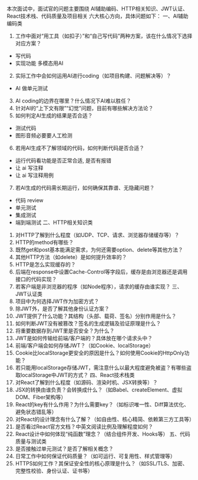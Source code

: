 本次面试中，面试官的问题主要围绕 AI辅助编码、HTTP相关知识、JWT认证、React技术栈、代码质量及项目相关 六大核心方向，具体问题如下：
一、AI辅助编码类
1. 工作中面对“用工具（如扣子）”和“自己写代码”两种方案，该在什么情况下选择对应方案？
 - 写代码
 - 实现功能 多模态用AI

2. 实际工作中会如何运用AI进行coding（如项目构建、问题解决等）？
 - AI 做单元测试

3. AI coding的边界在哪里？什么情况下AI难以胜任？
4. 针对AI的“上下文有限”“幻觉”问题，目前有哪些解决方法论？
5. 如何判定AI生成的结果是否合适？
 - 测试代码
 - 图形音频必要要人工检测
6. 若用AI生成不了解领域的代码，如何判断代码是否合适？
 - 运行代码看功能是否正常合适, 是否有报错
 - 让 ai 写注释
 - 让 ai 写注释用例
7. 若AI生成的代码需长期运行，如何确保其靠谱、无隐藏问题？
 - 代码 review
 - 单元测试
 - 集成测试
 - 端到端测试
二、HTTP相关知识类
1. 对HTTP了解到什么程度（如UDP、TCP、请求、浏览器存储缓存等）？
2. HTTP的method有哪些？
3. 既然get和post基本能满足需求，为何还需要option、delete等其他方法？
4. 其他HTTP方法（如delete）是如何提升效率的？
5. HTTP是怎么实现缓存的？
6. 后端在response中设置Cache-Control等字段后，缓存是由浏览器还是调用接口的代码实现？
7. 若客户端是非浏览器的程序（如Node程序），请求的缓存由谁实现？
三、JWT认证类
1. 项目中为何选择JWT作为加密方式？
2. 除JWT外，是否了解其他身份认证方案？
3. JWT提供了什么功能？其结构（头部、载荷、签名）分别作用是什么？
4. 如何判断JWT没有被篡改？签名的生成逻辑及验证原理是什么？
5. 将重要数据存到JWT里是否安全？为什么？
6. JWT是如何传输给前端/客户端的？具体放在哪个请求头中？
7. 前端/客户端会如何存储JWT？（如Cookie、localStorage）
8. Cookie比localStorage更安全的原因是什么？如何使用Cookie的HttpOnly功能？
9. 若只能用localStorage存储JWT，需注意什么以最大程度避免被盗？有哪些盗取localStorage中JWT的方式？
四、React技术栈类
1. 对React了解到什么程度（如源码、渲染时机、JSX转换等）？
2. JSX的转换由谁负责？会转换成什么？（如Babel、createElement、虚拟DOM、Fiber架构等）
3. React的key有什么作用？为什么需要key？（如标识唯一性、Diff算法优化、避免状态错乱等）
4. 对React的设计理念有什么了解？（如自由性、核心精简、依赖第三方工具等）
5. 是否看过React官方文档？中英文阅读比例及理解程度如何？
6. React设计中如何体现“纯函数”理念？（结合组件开发、Hooks等）
五、代码质量与测试类
1. 是否接触过单元测试？是否了解相关概念？
2. 日常工作中如何保证代码质量？（如可运行、可复用性、样式管理等）
3. HTTPS如何工作？其保证安全性的核心原理是什么？（如SSL/TLS、加密、完整性校验、身份认证、证书等）